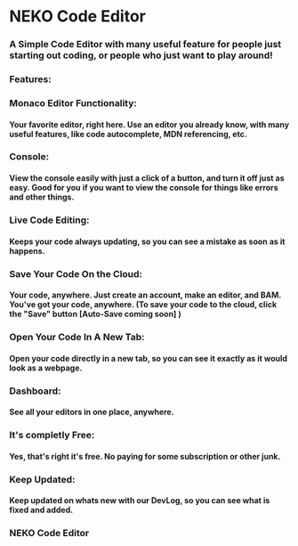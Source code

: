 # NEKO Code Editor

### A Simple Code Editor with many useful feature for people just starting out coding, or people who just want to play around!

### Features:

### Monaco Editor Functionality:

#### Your favorite editor, right here. Use an editor you already know, with many useful features, like code autocomplete, MDN referencing, etc.

### Console:

#### View the console easily with just a click of a button, and turn it off just as easy. Good for you if you want to view the console for things like errors and other things.

### Live Code Editing:

#### Keeps your code always updating, so you can see a mistake as soon as it happens.

### Save Your Code On the Cloud:

#### Your code, anywhere. Just create an account, make an editor, and BAM. You've got your code, anywhere. (To save your code to the cloud, click the "Save" button [Auto-Save coming soon] )

### Open Your Code In A New Tab:

#### Open your code directly in a new tab, so you can see it exactly as it would look as a webpage.

### Dashboard:

#### See all your editors in one place, anywhere.

### It's completly Free:

#### Yes, that's right it's free. No paying for some subscription or other junk.

### Keep Updated:

#### Keep updated on whats new with our DevLog, so you can see what is fixed and added.

### NEKO Code Editor
